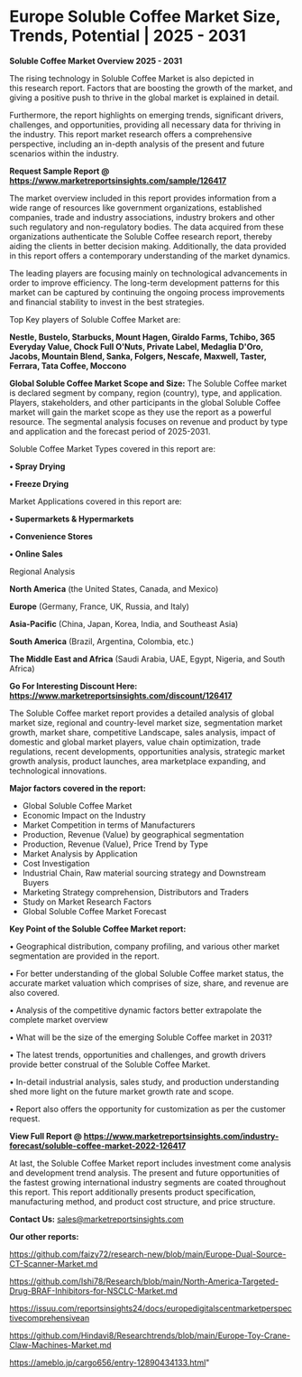 # Europe Soluble Coffee Market Size, Trends, Potential | 2025 - 2031

<Strong> Soluble Coffee Market Overview 2025 - 2031</strong>

The rising technology in Soluble Coffee Market is also depicted in this research report. Factors that are boosting the growth of the market, and giving a positive push to thrive in the global market is explained in detail.

Furthermore, the report highlights on emerging trends, significant drivers, challenges, and opportunities, providing all necessary data for thriving in the industry. This report market research offers a comprehensive perspective, including an in-depth analysis of the present and future scenarios within the industry.

<strong>Request Sample Report @ <a href=https://www.marketreportsinsights.com/sample/126417>https://www.marketreportsinsights.com/sample/126417</a></strong>

The market overview included in this report provides information from a wide range of resources like government organizations, established companies, trade and industry associations, industry brokers and other such regulatory and non-regulatory bodies. The data acquired from these organizations authenticate the Soluble Coffee research report, thereby aiding the clients in better decision making. Additionally, the data provided in this report offers a contemporary understanding of the market dynamics.

The leading players are focusing mainly on technological advancements in order to improve efficiency. The long-term development patterns for this market can be captured by continuing the ongoing process improvements and financial stability to invest in the best strategies.

Top Key players of Soluble Coffee Market are:

<strong>Nestle, Bustelo, Starbucks, Mount Hagen, Giraldo Farms, Tchibo, 365 Everyday Value, Chock Full O'Nuts, Private Label, Medaglia D'Oro, Jacobs, Mountain Blend, Sanka, Folgers, Nescafe, Maxwell, Taster, Ferrara, Tata Coffee, Moccono</strong>

<strong><b>Global Soluble Coffee Market Scope and Size:</b></strong>
The Soluble Coffee market is declared segment by company, region (country), type, and application. Players, stakeholders, and other participants in the global Soluble Coffee market will gain the market scope as they use the report as a powerful resource. The segmental analysis focuses on revenue and product by type and application and the forecast period of 2025-2031.

Soluble Coffee Market Types covered in this report are:

<strong>• Spray Drying

• Freeze Drying</strong>

Market Applications covered in this report are:

<strong>• Supermarkets & Hypermarkets

• Convenience Stores

• Online Sales</strong> 

Regional Analysis

<strong>North America</strong> (the United States, Canada, and Mexico)

<strong>Europe</strong> (Germany, France, UK, Russia, and Italy)

<strong>Asia-Pacific</strong> (China, Japan, Korea, India, and Southeast Asia)

<strong>South America</strong> (Brazil, Argentina, Colombia, etc.)

<strong>The Middle East and Africa</strong> (Saudi Arabia, UAE, Egypt, Nigeria, and South Africa)

<strong>Go For Interesting Discount Here: <a href=https://www.marketreportsinsights.com/discount/126417>https://www.marketreportsinsights.com/discount/126417</a></strong>

The Soluble Coffee market report provides a detailed analysis of global market size, regional and country-level market size, segmentation market growth, market share, competitive Landscape, sales analysis, impact of domestic and global market players, value chain optimization, trade regulations, recent developments, opportunities analysis, strategic market growth analysis, product launches, area marketplace expanding, and technological innovations.

<strong><b>Major factors covered in the report:</b></strong>
<ul>
  <li>Global Soluble Coffee Market </li>
  <li>Economic Impact on the Industry</li>
  <li>Market Competition in terms of Manufacturers</li>
  <li>Production, Revenue (Value) by geographical segmentation</li>
  <li>Production, Revenue (Value), Price Trend by Type</li>
  <li>Market Analysis by Application</li>
  <li>Cost Investigation</li>
  <li>Industrial Chain, Raw material sourcing strategy and Downstream Buyers</li>
  <li>Marketing Strategy comprehension, Distributors and Traders</li>
  <li>Study on Market Research Factors</li>
  <li>Global Soluble Coffee Market Forecast</li>
</ul>

<strong><b>Key Point of the Soluble Coffee Market report:</b></strong>

• Geographical distribution, company profiling, and various other market segmentation are provided in the report.

• For better understanding of the global Soluble Coffee market status, the accurate market valuation which comprises of size, share, and revenue are also covered.

• Analysis of the competitive dynamic factors better extrapolate the complete market overview

• What will be the size of the emerging Soluble Coffee market in 2031?

• The latest trends, opportunities and challenges, and growth drivers provide better construal of the Soluble Coffee Market.

• In-detail industrial analysis, sales study, and production understanding shed more light on the future market growth rate and scope.

• Report also offers the opportunity for customization as per the customer request.

<strong><b>View Full Report @ <a href=https://www.marketreportsinsights.com/industry-forecast/soluble-coffee-market-2022-126417>https://www.marketreportsinsights.com/industry-forecast/soluble-coffee-market-2022-126417</a></b></strong>


At last, the Soluble Coffee Market report includes investment come analysis and development trend analysis. The present and future opportunities of the fastest growing international industry segments are coated throughout this report. This report additionally presents product specification, manufacturing method, and product cost structure, and price structure.

<strong>Contact Us:</strong>
sales@marketreportsinsights.com

<strong>Our other reports:</strong>

<a href=https://github.com/faizy72/research-new/blob/main/Europe-Dual-Source-CT-Scanner-Market.md>https://github.com/faizy72/research-new/blob/main/Europe-Dual-Source-CT-Scanner-Market.md</a>

<a href=https://github.com/Ishi78/Research/blob/main/North-America-Targeted-Drug-BRAF-Inhibitors-for-NSCLC-Market.md>https://github.com/Ishi78/Research/blob/main/North-America-Targeted-Drug-BRAF-Inhibitors-for-NSCLC-Market.md</a>

<a href=https://issuu.com/reportsinsights24/docs/europedigitalscentmarketperspectivecomprehensivean>https://issuu.com/reportsinsights24/docs/europedigitalscentmarketperspectivecomprehensivean</a>

<a href=https://github.com/Hindavi8/Researchtrends/blob/main/Europe-Toy-Crane-Claw-Machines-Market.md>https://github.com/Hindavi8/Researchtrends/blob/main/Europe-Toy-Crane-Claw-Machines-Market.md</a>

<a href=https://ameblo.jp/cargo656/entry-12890434133.html>https://ameblo.jp/cargo656/entry-12890434133.html</a>"
